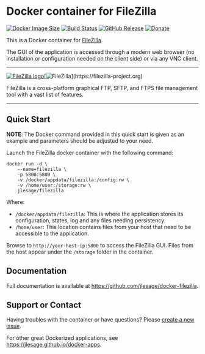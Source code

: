 # Docker container for FileZilla
[![Docker Image Size](https://img.shields.io/docker/image-size/jlesage/filezilla/latest)](https://hub.docker.com/r/jlesage/filezilla/tags) [![Build Status](https://github.com/jlesage/docker-filezilla/actions/workflows/build-image.yml/badge.svg?branch=master)](https://github.com/jlesage/docker-filezilla/actions/workflows/build-image.yml) [![GitHub Release](https://img.shields.io/github/release/jlesage/docker-filezilla.svg)](https://github.com/jlesage/docker-filezilla/releases/latest) [![Donate](https://img.shields.io/badge/Donate-PayPal-green.svg)](https://paypal.me/JocelynLeSage)

This is a Docker container for [FileZilla](https://filezilla-project.org).

The GUI of the application is accessed through a modern web browser (no
installation or configuration needed on the client side) or via any VNC client.

---

[![FileZilla logo](https://images.weserv.nl/?url=raw.githubusercontent.com/jlesage/docker-templates/master/jlesage/images/filezilla-icon.png&w=110)](https://filezilla-project.org)[![FileZilla](https://images.placeholders.dev/?width=288&height=110&fontFamily=monospace&fontWeight=400&fontSize=52&text=FileZilla&bgColor=rgba(0,0,0,0.0)&textColor=rgba(121,121,121,1))](https://filezilla-project.org)

FileZilla is a cross-platform graphical FTP, SFTP, and FTPS file
management tool with a vast list of features.

---

## Quick Start

**NOTE**: The Docker command provided in this quick start is given as an example
and parameters should be adjusted to your need.

Launch the FileZilla docker container with the following command:
```shell
docker run -d \
    --name=filezilla \
    -p 5800:5800 \
    -v /docker/appdata/filezilla:/config:rw \
    -v /home/user:/storage:rw \
    jlesage/filezilla
```

Where:
  - `/docker/appdata/filezilla`: This is where the application stores its configuration, states, log and any files needing persistency.
  - `/home/user`: This location contains files from your host that need to be accessible to the application.

Browse to `http://your-host-ip:5800` to access the FileZilla GUI.
Files from the host appear under the `/storage` folder in the container.

## Documentation

Full documentation is available at https://github.com/jlesage/docker-filezilla.

## Support or Contact

Having troubles with the container or have questions?  Please
[create a new issue].

For other great Dockerized applications, see https://jlesage.github.io/docker-apps.

[create a new issue]: https://github.com/jlesage/docker-filezilla/issues
